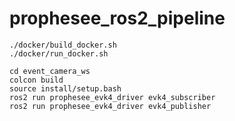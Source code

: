 # prophesee_ros2_pipeline

```
./docker/build_docker.sh
./docker/run_docker.sh
```


```
cd event_camera_ws
colcon build
source install/setup.bash
ros2 run prophesee_evk4_driver evk4_subscriber 
ros2 run prophesee_evk4_driver evk4_publisher  
```
